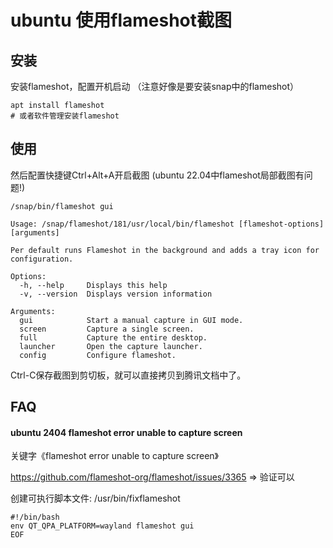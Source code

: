 # ubuntu 使用flameshot截图

## 安装

安装flameshot，配置开机启动
（注意好像是要安装snap中的flameshot）
```
apt install flameshot
# 或者软件管理安装flameshot
```

## 使用

然后配置快捷键Ctrl+Alt+A开启截图
(ubuntu 22.04中flameshot局部截图有问题!)
```
/snap/bin/flameshot gui

Usage: /snap/flameshot/181/usr/local/bin/flameshot [flameshot-options] [arguments]

Per default runs Flameshot in the background and adds a tray icon for configuration.

Options:
  -h, --help     Displays this help
  -v, --version  Displays version information

Arguments:
  gui            Start a manual capture in GUI mode.
  screen         Capture a single screen.
  full           Capture the entire desktop.
  launcher       Open the capture launcher.
  config         Configure flameshot.
```

Ctrl-C保存截图到剪切板，就可以直接拷贝到腾讯文档中了。

## FAQ

#### ubuntu 2404 flameshot error unable to capture screen

关键字《flameshot error unable to capture screen》

https://github.com/flameshot-org/flameshot/issues/3365
=> 验证可以

创建可执行脚本文件: /usr/bin/fixflameshot
```
#!/bin/bash
env QT_QPA_PLATFORM=wayland flameshot gui
EOF
```
